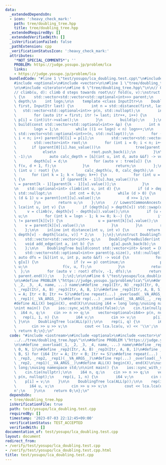 ```yaml
---
data:
  _extendedDependsOn:
  - icon: ':heavy_check_mark:'
    path: tree/doubling_tree.hpp
    title: tree/doubling_tree.hpp
  _extendedRequiredBy: []
  _extendedVerifiedWith: []
  _isVerificationFailed: false
  _pathExtension: cpp
  _verificationStatusIcon: ':heavy_check_mark:'
  attributes:
    '*NOT_SPECIAL_COMMENTS*': ''
    PROBLEM: https://judge.yosupo.jp/problem/lca
    links:
    - https://judge.yosupo.jp/problem/lca
  bundledCode: "#line 1 \"test/yosupo/lca_doubling.test.cpp\"\n#include <iostream>\n\
    #include <optional>\n#include <vector>\n\n#line 1 \"tree/doubling_tree.hpp\"\n\
    \n\n#include <iterator>\n#line 6 \"tree/doubling_tree.hpp\"\n\n// 0-indexed\n\
    // climb(u, d): climb d steps towards root\n// fold(u, v):\nstruct DoublingTree\
    \ {\n    std::vector<std::vector<std::optional<int>>> parent;\n    std::vector<int>\
    \ depth;\n    int logn;\n\n    template <class InputItr>\n    DoublingTree(InputItr\
    \ first, InputItr last) {\n        int n = std::distance(first, last);\n     \
    \   std::vector<std::optional<int>> p(n, std::nullopt);\n        int i = 0;\n\
    \        for (auto itr = first; itr != last; itr++, i++) {\n            if (itr->has_value())\
    \ p[i] = (int)itr->value();\n        }\n        build(p);\n    };\n\n    void\
    \ build(const std::vector<std::optional<int>> &p) {\n        int n = p.size();\n\
    \        logn = 1;\n        while ((1 << logn) < n) logn++;\n\n        parent.assign(logn,\
    \ std::vector<std::optional<int>>(n, std::nullopt));\n        for (int i = 0;\
    \ i < n; i++) parent[0][i] = p[i];\n        std::vector<std::vector<int>> tree(n);\n\
    \        std::vector<int> root;\n        for (int i = 0; i < n; i++) {\n     \
    \       if (parent[0][i].has_value())\n                tree[parent[0][i].value()].push_back(i);\n\
    \            else\n                root.push_back(i);\n        }\n\n        depth.assign(n,\
    \ -1);\n        auto calc_depth = [&](int u, int d, auto &&f) -> void {\n    \
    \        depth[u] = d;\n            for (auto v : tree[u]) {\n               \
    \ f(v, d + 1, f);\n            }\n            return;\n        };\n\n        for\
    \ (int u : root) {\n            calc_depth(u, 0, calc_depth);\n        }\n\n \
    \       for (int k = 1; k < logn; k++) {\n            for (int u = 0; u < n; u++)\
    \ {\n                if (parent[k - 1][u].has_value())\n                    parent[k][u]\
    \ = parent[k - 1][parent[k - 1][u].value()];\n            }\n        }\n    };\n\
    \n    std::optional<int> climb(int u, int d) {\n        if (d > depth[u]) return\
    \ std::nullopt;\n        int cnt = 0;\n        while (d > 0) {\n            if\
    \ (d & 1) u = parent[cnt][u].value();\n            d >>= 1;\n            cnt++;\n\
    \        }\n        return u;\n    };\n\n    // LowestCommonAncestor\n    int\
    \ lca(int u, int v) {\n        if (depth[u] > depth[v]) std::swap(u, v);\n   \
    \     v = climb(v, depth[v] - depth[u]).value();\n\n        if (u == v) return\
    \ u;\n        for (int k = logn - 1; k >= 0; k--) {\n            if (parent[k][u]\
    \ != parent[k][v]) {\n                u = parent[k][u].value();\n            \
    \    v = parent[k][v].value();\n            }\n        }\n        return parent[0][u].value();\n\
    \    };\n\n    inline int distance(int u, int v) {\n        return depth[u] +\
    \ depth[v] - depth[lca(u, v)] * 2;\n    };\n};\n\nstruct DoublingTreeBuilder {\n\
    \    std::vector<std::vector<int>> g;\n    DoublingTreeBuilder(int n) : g(n){};\n\
    \    void add_edge(int a, int b) {\n        g[a].push_back(b);\n        g[b].push_back(a);\n\
    \    };\n\n    DoublingTree build(const std::vector<int> &root = {0}) {\n    \
    \    std::vector<std::optional<int>> parent(g.size(), std::nullopt);\n       \
    \ auto dfs = [&](int u, int p, auto &&f) -> void {\n            for (auto v :\
    \ g[u]) {\n                if (v == p) continue;\n                parent[v] =\
    \ u;\n                f(v, u, f);\n            }\n            return;\n      \
    \  };\n        for (auto v : root) dfs(v, -1, dfs);\n        return DoublingTree(parent.begin(),\
    \ parent.end());\n    };\n};\n\n\n#line 6 \"test/yosupo/lca_doubling.test.cpp\"\
    \n\n#define PROBLEM \"https://judge.yosupo.jp/problem/lca\"\n\n#define _overload(_1,\
    \ _2, _3, _4, name, ...) name\n#define _rep1(Itr, N) _rep3(Itr, 0, N, 1)\n#define\
    \ _rep2(Itr, A, B) _rep3(Itr, A, B, 1)\n#define _rep3(Itr, A, B, S) for (i64 Itr\
    \ = A; Itr < B; Itr += S)\n#define repeat(...) _overload(__VA_ARGS__, _rep3, _rep2,\
    \ _rep1)(__VA_ARGS__)\n#define rep(...) _overload(__VA_ARGS__, _rep3, _rep2, _rep1)(__VA_ARGS__)\n\
    #define ALL(X) begin(X), end(X)\n\nusing i64 = long long;\nusing namespace std;\n\
    \nint main() {\n    ios::sync_with_stdio(false);\n    cin.tie(nullptr);\n\n  \
    \  i64 n, q;\n    cin >> n >> q;\n    vector<optional<i64>> p(n, nullopt);\n \
    \   rep(i, 1, n) {\n        i64 v;\n        cin >> v;\n        p[i] = v;\n   \
    \ }\n\n    DoublingTree lca(ALL(p));\n\n    rep(i, q) {\n        i64 u, v;\n \
    \       cin >> u >> v;\n        cout << lca.lca(u, v) << '\\n';\n    }\n\n   \
    \ return 0;\n};\n"
  code: "#include <iostream>\n#include <optional>\n#include <vector>\n\n#include \"\
    ../../tree/doubling_tree.hpp\"\n\n#define PROBLEM \"https://judge.yosupo.jp/problem/lca\"\
    \n\n#define _overload(_1, _2, _3, _4, name, ...) name\n#define _rep1(Itr, N) _rep3(Itr,\
    \ 0, N, 1)\n#define _rep2(Itr, A, B) _rep3(Itr, A, B, 1)\n#define _rep3(Itr, A,\
    \ B, S) for (i64 Itr = A; Itr < B; Itr += S)\n#define repeat(...) _overload(__VA_ARGS__,\
    \ _rep3, _rep2, _rep1)(__VA_ARGS__)\n#define rep(...) _overload(__VA_ARGS__, _rep3,\
    \ _rep2, _rep1)(__VA_ARGS__)\n#define ALL(X) begin(X), end(X)\n\nusing i64 = long\
    \ long;\nusing namespace std;\n\nint main() {\n    ios::sync_with_stdio(false);\n\
    \    cin.tie(nullptr);\n\n    i64 n, q;\n    cin >> n >> q;\n    vector<optional<i64>>\
    \ p(n, nullopt);\n    rep(i, 1, n) {\n        i64 v;\n        cin >> v;\n    \
    \    p[i] = v;\n    }\n\n    DoublingTree lca(ALL(p));\n\n    rep(i, q) {\n  \
    \      i64 u, v;\n        cin >> u >> v;\n        cout << lca.lca(u, v) << '\\\
    n';\n    }\n\n    return 0;\n};\n"
  dependsOn:
  - tree/doubling_tree.hpp
  isVerificationFile: true
  path: test/yosupo/lca_doubling.test.cpp
  requiredBy: []
  timestamp: '2023-07-03 22:12:45+09:00'
  verificationStatus: TEST_ACCEPTED
  verifiedWith: []
documentation_of: test/yosupo/lca_doubling.test.cpp
layout: document
redirect_from:
- /verify/test/yosupo/lca_doubling.test.cpp
- /verify/test/yosupo/lca_doubling.test.cpp.html
title: test/yosupo/lca_doubling.test.cpp
---
```

